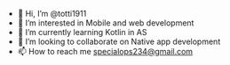 - 👋 Hi, I’m @totti1911
- 👀 I’m interested in Mobile and web development
- 🌱 I’m currently learning Kotlin in AS
- 💞️ I’m looking to collaborate on Native app development
- 📫 How to reach me specialops234@gmail.com

<!---
totti1911/totti1911 is a ✨ special ✨ repository because its `README.md` (this file) appears on your GitHub profile.
You can click the Preview link to take a look at your changes.
--->
